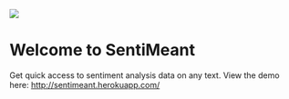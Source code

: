 ![](http://sentimeant.herokuapp.com/static/sentimeantlogo.png)
# Welcome to SentiMeant
Get quick access to sentiment analysis data on any text.
View the demo here: http://sentimeant.herokuapp.com/
